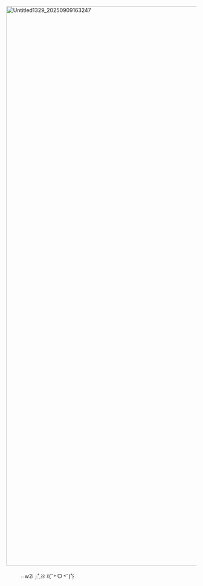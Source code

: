 <img width="2000" height="1482" alt="Untitled1329_20250909163247" src="https://github.com/user-attachments/assets/da71b2a0-2f49-44ac-9554-dc06ffecda06" />

 ⠀‎ ⠀  ⠀𓏼  w2i  ̣̣𓐇˚ִִ𓈒꒱꒱   ꉂ(˵˃ ᗜ ˂˵)˚̣̣꒰
 
 ⠀‎ ⠀ ⠀‎ ⠀ 
